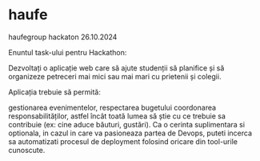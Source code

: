 # haufe
haufegroup hackaton 26.10.2024

Enuntul task-ului pentru Hackathon:

Dezvoltați o aplicație web care să ajute studenții să planifice și să organizeze petreceri mai mici sau mai mari cu prietenii și colegii.

Aplicația trebuie să permită:

gestionarea evenimentelor,
respectarea bugetului
coordonarea responsabilităților, astfel încât toată lumea să știe cu ce trebuie sa contribuie (ex: cine aduce băuturi, gustări).
Ca o cerinta suplimentara si optionala, in cazul in care va pasioneaza partea de Devops, puteti incerca sa automatizati procesul de deployment folosind oricare din tool-urile cunoscute.

